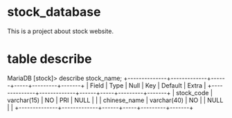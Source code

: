 # stock_database
This is a project about stock website.  

# table describe

MariaDB [stock]> describe stock_name;
+--------------+-------------+------+-----+---------+-------+
| Field        | Type        | Null | Key | Default | Extra |
+--------------+-------------+------+-----+---------+-------+
| stock_code   | varchar(15) | NO   | PRI | NULL    |       |
| chinese_name | varchar(40) | NO   |     | NULL    |       |
+--------------+-------------+------+-----+---------+-------+
